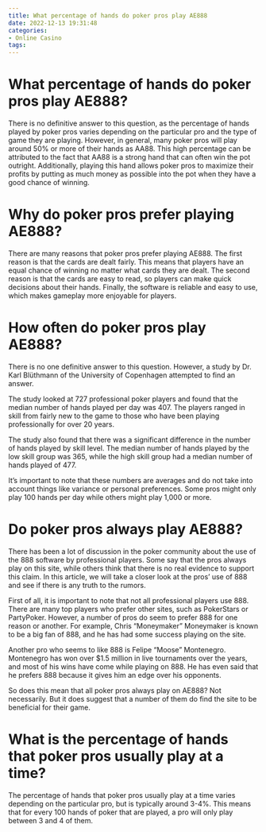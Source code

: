 ```yaml
---
title: What percentage of hands do poker pros play AE888 
date: 2022-12-13 19:31:48
categories:
- Online Casino
tags:
---
```



#  What percentage of hands do poker pros play AE888? 

There is no definitive answer to this question, as the percentage of hands played by poker pros varies depending on the particular pro and the type of game they are playing. However, in general, many poker pros will play around 50% or more of their hands as AA88. This high percentage can be attributed to the fact that AA88 is a strong hand that can often win the pot outright. Additionally, playing this hand allows poker pros to maximize their profits by putting as much money as possible into the pot when they have a good chance of winning.

#  Why do poker pros prefer playing AE888? 

There are many reasons that poker pros prefer playing AE888. The first reason is that the cards are dealt fairly. This means that players have an equal chance of winning no matter what cards they are dealt. The second reason is that the cards are easy to read, so players can make quick decisions about their hands. Finally, the software is reliable and easy to use, which makes gameplay more enjoyable for players.

#  How often do poker pros play AE888? 

There is no one definitive answer to this question. However, a study by Dr. Karl Blüthmann of the University of Copenhagen attempted to find an answer.

The study looked at 727 professional poker players and found that the median number of hands played per day was 407. The players ranged in skill from fairly new to the game to those who have been playing professionally for over 20 years.

The study also found that there was a significant difference in the number of hands played by skill level. The median number of hands played by the low skill group was 365, while the high skill group had a median number of hands played of 477.

It’s important to note that these numbers are averages and do not take into account things like variance or personal preferences. Some pros might only play 100 hands per day while others might play 1,000 or more.

#  Do poker pros always play AE888? 

There has been a lot of discussion in the poker community about the use of the 888 software by professional players. Some say that the pros always play on this site, while others think that there is no real evidence to support this claim. In this article, we will take a closer look at the pros’ use of 888 and see if there is any truth to the rumors.

First of all, it is important to note that not all professional players use 888. There are many top players who prefer other sites, such as PokerStars or PartyPoker. However, a number of pros do seem to prefer 888 for one reason or another. For example, Chris “Moneymaker” Moneymaker is known to be a big fan of 888, and he has had some success playing on the site.

Another pro who seems to like 888 is Felipe “Moose” Montenegro. Montenegro has won over $1.5 million in live tournaments over the years, and most of his wins have come while playing on 888. He has even said that he prefers 888 because it gives him an edge over his opponents.

So does this mean that all poker pros always play on AE888? Not necessarily. But it does suggest that a number of them do find the site to be beneficial for their game.

#  What is the percentage of hands that poker pros usually play at a time?

The percentage of hands that poker pros usually play at a time varies depending on the particular pro, but is typically around 3-4%. This means that for every 100 hands of poker that are played, a pro will only play between 3 and 4 of them.